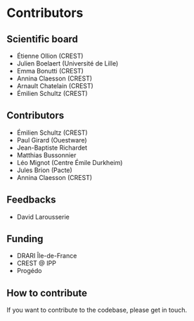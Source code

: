 # Contributors

## Scientific board

- Étienne Ollion (CREST)
- Julien Boelaert (Université de Lille)
- Emma Bonutti (CREST)
- Annina Claesson (CREST)
- Arnault Chatelain (CREST)
- Émilien Schultz (CREST)

## Contributors 

- Émilien Schultz (CREST)
- Paul Girard (Ouestware)
- Jean-Baptiste Richardet
- Matthias Bussonnier
- Léo Mignot (Centre Émile Durkheim)
- Jules Brion (Pacte)
- Annina Claesson (CREST)

## Feedbacks

- David Larousserie

## Funding

- DRARI Île-de-France
- CREST @ IPP
- Progédo

## How to contribute

If you want to contribute to the codebase, please get in touch.